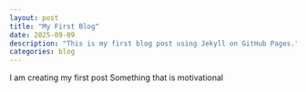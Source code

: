 ```yaml
---
layout: post
title: "My First Blog"
date: 2025-09-09
description: "This is my first blog post using Jekyll on GitHub Pages."
categories: blog
---
```

I am creating my first post
Something that is motivational
